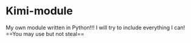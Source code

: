 # Kimi-module
My own module written in Python!!! I will try to include everything I can!
==You may use but not steal==
